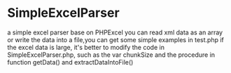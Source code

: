 # SimpleExcelParser
a simple excel parser base on PHPExcel
you can read xml data as an array or write the data into a file,you can get some simple examples in test.php
if the excel data is large, it's better to modify the code in SimpleExcelParser.php, such as the var chunkSize and the procedure in function getData() and extractDataIntoFile()
